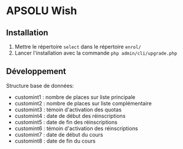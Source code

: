 APSOLU Wish
===============

Installation
------------

1. Mettre le répertoire `select` dans le répertoire `enrol/`
2. Lancer l'installation avec la commande `php admin/cli/upgrade.php`

Développement
-------------

Structure base de données:
- customint1 : nombre de places sur liste principale
- customint2 : nombre de places sur liste complémentaire
- customint3 : témoin d'activation des quotas
- customint4 : date de début des réinscriptions
- customint5 : date de fin des réinscriptions
- customint6 : témoin d'activation des réinscriptions
- customint7 : date de début du cours
- customint8 : date de fin du cours
